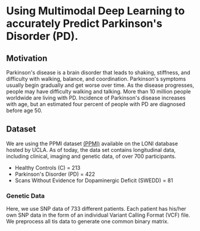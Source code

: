 # Using Multimodal Deep Learning to accurately Predict Parkinson's Disorder (PD).

## Motivation

Parkinson's disease is a brain disorder that leads to shaking, stiffness, and difficulty with walking, balance, and coordination. Parkinson's symptoms usually begin gradually and get worse over time. As the disease progresses, people may have difficulty walking and talking. 
More than 10 million people worldwide are living with PD. Incidence of Parkinson's disease increases with age, but an estimated four percent of people with PD are diagnosed before age 50. 

## Dataset

We are using the PPMI dataset [(PPMI)](https://www.michaeljfox.org/news/parkinsons-progression-markers-initiative-ppmi) available on the LONI database hosted by UCLA. As of today, the data set contains longitudinal data, including clinical, imaging and genetic data, of over 700 participants.
* Healthy Controls (C) = 213
* Parkinson's Disorder (PD) = 422
* Scans Without Evidence for Dopaminergic Deficit (SWEDD) = 81

### Genetic Data

Here, we use SNP data of 733 different patients. Each patient has his/her own SNP data in the form of an individual Variant Calling Format (VCF) file. We preprocess all tis data to generate one common binary matrix.
